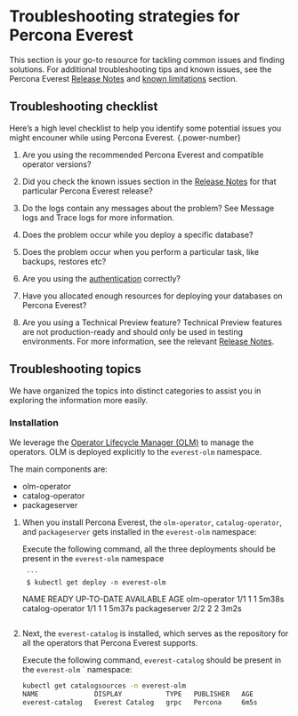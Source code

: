 # Troubleshooting strategies for Percona Everest


This section is your go-to resource for tackling common issues and finding solutions. For additional troubleshooting tips and known issues, see the Percona Everest [Release Notes](../release-notes/release_notes_index.md) and [known limitations](../reference/known_limitations.md) section.


## Troubleshooting checklist

Here’s a high level checklist to help you identify some potential issues you might encouner while using Percona Everest.
{.power-number}

1. Are you using the recommended Percona Everest and compatible operator versions?
2. Did you check the known issues section in the [Release Notes](../release-notes/release_notes_index.md) for that particular Percona Everest release?

3. Do the logs contain any messages about the problem? See Message logs and Trace logs for more information.
4. Does the problem occur while you deploy a specific database?
5. Does the problem occur when you perform a particular task, like backups, restores etc?
6. Are you using the [authentication](../administer/Idp_integration.md) correctly?
7. Have you allocated enough resources for deploying your databases on Percona Everest?
8. Are you using a Technical Preview feature? Technical Preview features are not production-ready and should only be used in testing environments. For more information, see the relevant [Release Notes](../release-notes/release_notes_index.md).



## Troubleshooting topics

We have organized the topics into distinct categories to assist you in exploring the information more easily. 


### Installation

We leverage the [Operator Lifecycle Manager (OLM)](https://olm.operatorframework.io/) to manage the operators. OLM is deployed explicitly to the `everest-olm` namespace. 

The main components are:

- olm-operator
- catalog-operator
- packageserver

    
1. When you install Percona Everest, the `olm-operator`, `catalog-operator`, and  `packageserver` gets installed in the `everest-olm` namespace:

    Execute the following command, all the three deployments should be present in the `everest-olm` namespace

        ```
        $ kubectl get deploy -n everest-olm
    NAME               READY   UP-TO-DATE   AVAILABLE   AGE
    olm-operator       1/1     1            1           5m38s
    catalog-operator   1/1     1            1           5m37s
    packageserver      2/2     2            2           3m2s
    ```
    
2. Next,  the `everest-catalog` is installed, which serves as the repository for all the operators that Percona Everest supports. 

    Execute the following command, `everest-catalog` should be present in the `everest-olm` ` namespace:

    ```sh
    kubectl get catalogsources -n everest-olm
    NAME              DISPLAY           TYPE   PUBLISHER   AGE
    everest-catalog   Everest Catalog   grpc   Percona     6m5s
    ```



